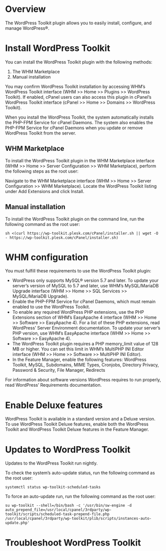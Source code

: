 # Overview
The WordPress Toolkit plugin allows you to easily install, configure, and manage WordPress®.

# Install WordPress Toolkit

You can install the WordPress Toolkit plugin with the following methods:

1. The WHM Marketplace
2. Manual installation

You may confirm WordPress Toolkit installation by accessing WHM’s WordPress Toolkit interface (WHM >> Home >> Plugins >> WordPress Toolkit). If enabled, cPanel users can also access this plugin in cPanel’s WordPress Toolkit interface (cPanel >> Home >> Domains >> WordPress Toolkit).

When you install the WordPress Toolkit, the system automatically installs the PHP-FPM Service for cPanel Daemons. The system also enables the PHP-FPM Service for cPanel Daemons when you update or remove WordPress Toolkit from the server.

## WHM Marketplace

To install the WordPress Toolkit plugin in the WHM Marketplace interface (WHM >> Home >> Server Configuration >> WHM Marketplace), perform the following steps as the root user:

Navigate to the WHM Marketplace interface (WHM >> Home >> Server Configuration >> WHM Marketplace).
Locate the WordPress Toolkit listing under Add Extensions and click Install.

## Manual installation


To install the WordPress Toolkit plugin on the command line, run the following command as the root user:

`sh <(curl https://wp-toolkit.plesk.com/cPanel/installer.sh || wget -O - https://wp-toolkit.plesk.com/cPanel/installer.sh)`


# WHM configuration

You must fulfill these requirements to use the WordPress Toolkit plugin:

- WordPress only supports MySQL® version 5.7 and later. To update your server’s version of MySQL to 5.7 and later, use WHM’s MySQL/MariaDB Upgrade interface (WHM >> Home >> SQL Services >> MySQL/MariaDB Upgrade).
- Enable the PHP-FPM Service for cPanel Daemons, which must remain enabled to use the WordPress Toolkit.
- To enable any required WordPress PHP extensions, use the PHP Extensions section of WHM’s EasyApache 4 interface (WHM >> Home >> Software >> EasyApache 4). For a list of these PHP extensions, read WordPress’ Server Environment documentation. To update your server’s PHP version, use WHM’s EasyApache interface (WHM >> Home >> Software >> EasyApache 4).
- The WordPress Toolkit plugin requires a PHP memory_limit value of 128 MB or higher. You can set this limit in WHM’s MultiPHP INI Editor interface (WHM >> Home >> Software >> MultiPHP INI Editor).
- In the Feature Manager, enable the following features: WordPress Toolkit, MySQL, Subdomains, MIME Types, Cronjobs, Directory Privacy, Password & Security, File Manager, Redirects

For information about software versions WordPress requires to run properly, read WordPress’ Requirements documentation.


# Enable Deluxe features

WordPress Toolkit is available in a standard version and a Deluxe version. To use WordPress Toolkit Deluxe features, enable both the WordPress Toolkit and WordPress Toolkit Deluxe features in the Feature Manager.

# Updates to WordPress Toolkit

Updates to the WordPress Toolkit run nightly.

To check the system’s auto-update status, run the following command as the root user:

`systemctl status wp-toolkit-scheduled-tasks`

To force an auto-update run, run the following command as the root user:

`su wp-toolkit --shell=/bin/bash -c '/usr/bin/sw-engine -d auto_prepend_file=/usr/local/cpanel/3rdparty/wp-toolkit/scripts/scheduled-task-prepend-file.php /usr/local/cpanel/3rdparty/wp-toolkit/plib/scripts/instances-auto-update.php'`

# Troubleshoot WordPress Toolkit

